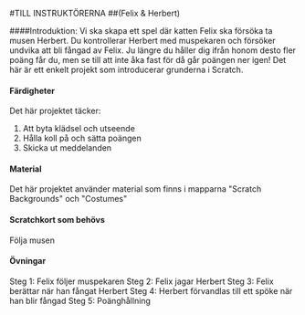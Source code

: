 
#TILL INSTRUKTÖRERNA
##(Felix & Herbert)####Introduktion:
Vi ska skapa ett spel där katten Felix ska försöka ta musen Herbert. Du kontrollerar Herbert med muspekaren och försöker undvika att bli fångad av Felix. Ju längre du håller dig ifrån honom desto fler poäng får du, men se till att inte åka fast för då går poängen ner igen! Det här är ett enkelt projekt som introducerar grunderna i Scratch.
#### FärdigheterDet här projektet täcker:1. Att byta klädsel och utseende
2. Hålla koll på och sätta poängen3. Skicka ut meddelanden#### Material
Det här projektet använder material som finns i mapparna "Scratch Backgrounds" och "Costumes"

#### Scratchkort som behövsFölja musen

#### ÖvningarSteg 1: Felix följer muspekarenSteg 2: Felix jagar HerbertSteg 3: Felix berättar när han fångat HerbertSteg 4: Herbert förvandlas till ett spöke när han blir fångad
Steg 5: Poänghållning